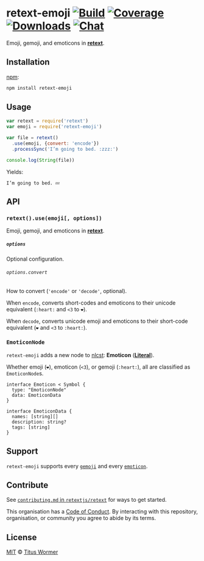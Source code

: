 # retext-emoji [![Build][build-badge]][build] [![Coverage][coverage-badge]][coverage] [![Downloads][downloads-badge]][downloads] [![Chat][chat-badge]][chat]

Emoji, gemoji, and emoticons in [**retext**][retext].

## Installation

[npm][]:

```bash
npm install retext-emoji
```

## Usage

```javascript
var retext = require('retext')
var emoji = require('retext-emoji')

var file = retext()
  .use(emoji, {convert: 'encode'})
  .processSync('I’m going to bed. :zzz:')

console.log(String(file))
```

Yields:

```text
I’m going to bed. 💤
```

## API

### `retext().use(emoji[, options])`

Emoji, gemoji, and emoticons in [**retext**][retext].

##### `options`

Optional configuration.

###### `options.convert`

How to convert (`'encode'` or `'decode'`, optional).

When `encode`, converts short-codes and emoticons to their unicode equivalent
(`:heart:` and `<3` to `❤️`).

When `decode`, converts unicode emoji and emoticons to their short-code
equivalent (`❤️` and `<3` to `:heart:`).

### `EmoticonNode`

`retext-emoji` adds a new node to [nlcst][]:
**Emoticon** ([**Literal**][literal]).

Whether emoji (`❤️`), emoticon (`<3`), or gemoji (`:heart:`), all are
classified as `EmoticonNode`s.

```idl
interface Emoticon < Symbol {
  type: "EmoticonNode"
  data: EmoticonData
}

interface EmoticonData {
  names: [string][]
  description: string?
  tags: [string]
}
```

## Support

`retext-emoji` supports every [`gemoji`][gemoji] and every
[`emoticon`][emoticon].

## Contribute

See [`contributing.md` in `retextjs/retext`][contributing] for ways to get
started.

This organisation has a [Code of Conduct][coc].  By interacting with this
repository, organisation, or community you agree to abide by its terms.

## License

[MIT][license] © [Titus Wormer][author]

<!-- Definitions -->

[build-badge]: https://img.shields.io/travis/retextjs/retext-emoji.svg

[build]: https://travis-ci.org/retextjs/retext-emoji

[coverage-badge]: https://img.shields.io/codecov/c/github/retextjs/retext-emoji.svg

[coverage]: https://codecov.io/github/retextjs/retext-emoji

[downloads-badge]: https://img.shields.io/npm/dm/retext-emoji.svg

[downloads]: https://www.npmjs.com/package/retext-emoji

[chat-badge]: https://img.shields.io/badge/join%20the%20community-on%20spectrum-7b16ff.svg

[chat]: https://spectrum.chat/unified/retext

[npm]: https://docs.npmjs.com/cli/install

[license]: license

[author]: https://wooorm.com

[retext]: https://github.com/retextjs/retext

[nlcst]: https://github.com/syntax-tree/nlcst

[literal]: https://github.com/syntax-tree/nlcst#literal

[gemoji]: https://github.com/wooorm/gemoji/#supported-gemoji

[emoticon]: https://github.com/wooorm/emoticon/#supported-emoticon

[contributing]: https://github.com/retextjs/retext/blob/master/contributing.md

[coc]: https://github.com/retextjs/retext/blob/master/code-of-conduct.md
